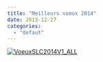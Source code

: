 ```yaml
---
title: "Meilleurs voeux 2014"
date: 2013-12-27
categories: 
  - "defaut"
---
```


[![VoeuxSLC2014V1_ALL](images/VoeuxSLC2014V1_ALL-1024x511.jpg)](http://www3.slc.asso.fr/wp-content/uploads/2013/12/VoeuxSLC2014V1_ALL.jpg)
